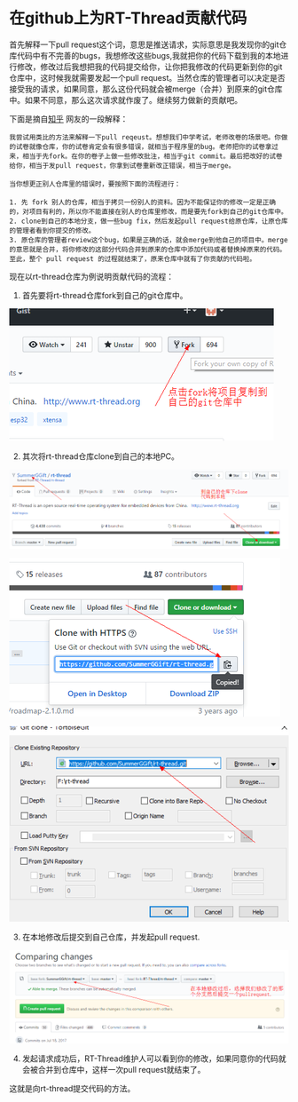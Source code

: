 # 在github上为RT-Thread贡献代码

首先解释一下pull request这个词，意思是推送请求，实际意思是我发现你的git仓库代码中有不完善的bugs，我想修改这些bugs,我就把你的代码下载到我的本地进行修改，修改过后我想把我的代码提交给你，让你把我修改的代码更新到你的git仓库中，这时候我就需要发起一个pull request。当然仓库的管理者可以决定是否接受我的请求，如果同意，那么这份代码就会被merge（合并）到原来的git仓库中。如果不同意，那么这次请求就作废了。继续努力做新的贡献吧。

下面是摘自[知乎](https://www.zhihu.com/question/21682976) 网友的一段解释：

    我尝试用类比的方法来解释一下pull reqeust。想想我们中学考试，老师改卷的场景吧。你做的试卷就像仓库，你的试卷肯定会有很多错误，就相当于程序里的bug。老师把你的试卷拿过来，相当于先fork。在你的卷子上做一些修改批注，相当于git commit。最后把改好的试卷给你，相当于发pull request，你拿到试卷重新改正错误，相当于merge。

    当你想更正别人仓库里的错误时，要按照下面的流程进行：

    1. 先 fork 别人的仓库，相当于拷贝一份别人的资料。因为不能保证你的修改一定是正确的，对项目有利的，所以你不能直接在别人的仓库里修改，而是要先fork到自己的git仓库中。
    2. clone到自己的本地分支，做一些bug fix，然后发起pull request给原仓库，让原仓库的管理者看到你提交的修改。 
    3. 原仓库的管理者review这个bug，如果是正确的话，就会merge到他自己的项目中。merge的意思就是合并，将你修改的这部分代码合并到原来的仓库中添加代码或者替换掉原来的代码。至此，整个 pull request 的过程就结束了，原来仓库中就有了你贡献的代码啦。

现在以rt-thread仓库为例说明贡献代码的流程：

1. 首先要将rt-thread仓库fork到自己的git仓库中。

![avatar](../../figures/fork.png)

2. 其次将rt-thread仓库clone到自己的本地PC。

![image](../../figures/cloneformgit.png)

![image](../../figures/cloneformgit2.png)

![image](../../figures/cloneformgit3.png)

3. 在本地修改后提交到自己仓库，并发起pull request.

![image](../../figures/pullrequest.png)

4. 发起请求成功后，RT-Thread维护人可以看到你的修改，如果同意你的代码就会被合并到仓库中，这样一次pull request就结束了。

这就是向rt-thread提交代码的方法。
